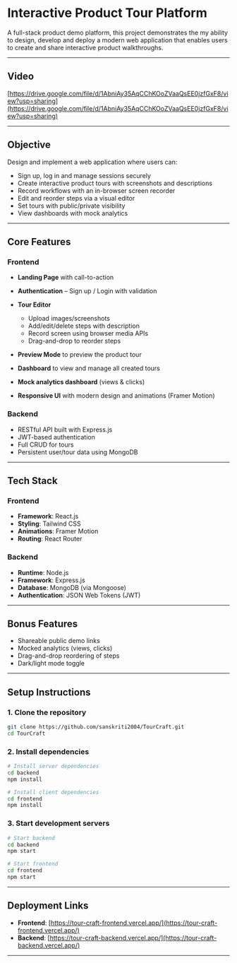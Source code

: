 
# Interactive Product Tour Platform

A full-stack product demo platform, this project demonstrates the my ability to design, develop and deploy a modern web application that enables users to create and share interactive product walkthroughs.

---

## Video

[https://drive.google.com/file/d/1AbniAy35AqCChKOoZVaaQsEE0jzfGxF8/view?usp=sharing](https://drive.google.com/file/d/1AbniAy35AqCChKOoZVaaQsEE0jzfGxF8/view?usp=sharing)

---

## Objective

Design and implement a web application where users can:

* Sign up, log in and manage sessions securely
* Create interactive product tours with screenshots and descriptions
* Record workflows with an in-browser screen recorder
* Edit and reorder steps via a visual editor
* Set tours with public/private visibility
* View dashboards with mock analytics

---

## Core Features

### Frontend

* **Landing Page** with call-to-action
* **Authentication** – Sign up / Login with validation
* **Tour Editor**

  * Upload images/screenshots
  * Add/edit/delete steps with description
  * Record screen using browser media APIs
  * Drag-and-drop to reorder steps
* **Preview Mode** to preview the product tour
* **Dashboard** to view and manage all created tours
* **Mock analytics dashboard** (views & clicks)
* **Responsive UI** with modern design and animations (Framer Motion)

### Backend

* RESTful API built with Express.js
* JWT-based authentication
* Full CRUD for tours
* Persistent user/tour data using MongoDB

---

## Tech Stack

### Frontend

* **Framework**: React.js
* **Styling**: Tailwind CSS
* **Animations**: Framer Motion
* **Routing**: React Router

### Backend

* **Runtime**: Node.js
* **Framework**: Express.js
* **Database**: MongoDB (via Mongoose)
* **Authentication**: JSON Web Tokens (JWT)

---

## Bonus Features

* Shareable public demo links
* Mocked analytics (views, clicks)
* Drag-and-drop reordering of steps
* Dark/light mode toggle

---

## Setup Instructions

### 1. Clone the repository

```bash
git clone https://github.com/sanskriti2004/TourCraft.git
cd TourCraft
```

### 2. Install dependencies

```bash
# Install server dependencies
cd backend
npm install

# Install client dependencies
cd frontend
npm install
```

### 3. Start development servers

```bash
# Start backend
cd backend
npm start

# Start frontend
cd frontend
npm start
```

---

## Deployment Links

* **Frontend**: [https://tour-craft-frontend.vercel.app/](https://tour-craft-frontend.vercel.app/)
* **Backend**: [https://tour-craft-backend.vercel.app/](https://tour-craft-backend.vercel.app/)

---
